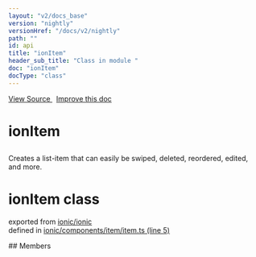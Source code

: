 ```yaml
---
layout: "v2/docs_base"
version: "nightly"
versionHref: "/docs/v2/nightly"
path: ""
id: api
title: "ionItem"
header_sub_title: "Class in module "
doc: "ionItem"
docType: "class"
---
```



<div class="improve-docs">
  <a href='http://github.com/driftyco/ionic2/tree/master/ionic/components/item/item.ts#L4'>
    View Source
  </a>
  &nbsp;
  <a href='http://github.com/driftyco/ionic2/edit/master/ionic/components/item/item.ts#L4'>
    Improve this doc
  </a>
</div>




<h1 class="api-title">

  ionItem



</h1>





<p>Creates a list-item that can easily be swiped,
deleted, reordered, edited, and more.</p>


<h1 class="class export">ionItem <span class="type">class</span></h1>
<p class="module">exported from <a href='undefined'>ionic/ionic</a><br/>
defined in <a href="https://github.com/driftyco/ionic2/tree/master/ionic/components/item/item.ts#L5-L56">ionic/components/item/item.ts (line 5)</a>
</p>
## Members

